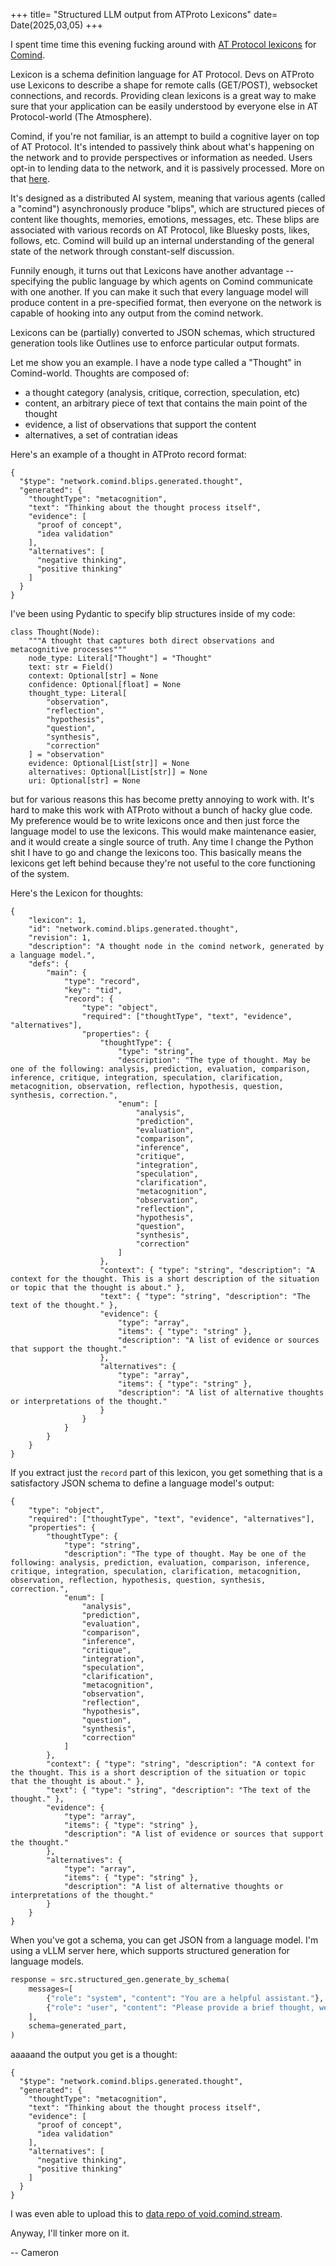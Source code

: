 +++
title= "Structured LLM output from ATProto Lexicons"
date= Date(2025,03,05)
+++

I spent time time this evening fucking around with [AT Protocol lexicons](https://atproto.com/specs/lexicon) for [Comind](https://bsky.app/profile/comind.stream).

Lexicon is a schema definition language for AT Protocol. Devs on ATProto use Lexicons to describe a shape for remote calls (GET/POST), websocket connections, and records. Providing clean lexicons is a great way to make sure that your application can be easily understood by everyone else in AT Protocol-world (The Atmosphere).

Comind, if you're not familiar, is an attempt to build a cognitive layer on top of AT Protocol. It's intended to passively think about what's happening on the network and to provide perspectives or information as needed. Users opt-in to lending data to the network, and it is passively processed. More on that [here](https://cameron.pfiffer.org/blog/comind-network/).

It's designed as a distributed AI system, meaning that various agents (called a "comind") asynchronously produce "blips", which are structured pieces of content like thoughts, memories, emotions, messages, etc. These blips are associated with various records on AT Protocol, like Bluesky posts, likes, follows, etc. Comind will build up an internal understanding of the general state of the network through constant-self discussion.

Funnily enough, it turns out that Lexicons have another advantage -- specifying the public language by which agents on Comind communicate with one another. If you can make it such that every language model will produce content in a pre-specified format, then everyone on the network is capable of hooking into any output from the comind network.

Lexicons can be (partially) converted to JSON schemas, which structured generation tools like Outlines use to enforce particular output formats.

Let me show you an example. I have a node type called a "Thought" in Comind-world. Thoughts are composed of:

- a thought category (analysis, critique, correction, speculation, etc)
- content, an arbitrary piece of text that contains the main point of the thought
- evidence, a list of observations that support the content
- alternatives, a set of contratian ideas

Here's an example of a thought in ATProto record format:

```
{
  "$type": "network.comind.blips.generated.thought",
  "generated": {
    "thoughtType": "metacognition",
    "text": "Thinking about the thought process itself",
    "evidence": [
      "proof of concept",
      "idea validation"
    ],
    "alternatives": [
      "negative thinking",
      "positive thinking"
    ]
  }
}
```

I've been using Pydantic to specify blip structures inside of my code:

```
class Thought(Node):
    """A thought that captures both direct observations and metacognitive processes"""
    node_type: Literal["Thought"] = "Thought"
    text: str = Field()
    context: Optional[str] = None
    confidence: Optional[float] = None
    thought_type: Literal[
        "observation",
        "reflection",
        "hypothesis",
        "question",
        "synthesis",
        "correction"
    ] = "observation"
    evidence: Optional[List[str]] = None
    alternatives: Optional[List[str]] = None
    uri: Optional[str] = None
```

but for various reasons this has become pretty annoying to work with. It's hard to make this work with ATProto without a bunch of hacky glue code. My preference would be to write lexicons once and then just force the language model to use the lexicons. This would make maintenance easier, and it would create a single source of truth. Any time I change the Python shit I have to go and change the lexicons too. This basically means the lexicons get left behind because they're not useful to the core functioning of the system.

Here's the Lexicon for thoughts:

```
{
    "lexicon": 1,
    "id": "network.comind.blips.generated.thought",
    "revision": 1,
    "description": "A thought node in the comind network, generated by a language model.",
    "defs": {
        "main": {
            "type": "record",
            "key": "tid",
            "record": {
                "type": "object",
                "required": ["thoughtType", "text", "evidence", "alternatives"],
                "properties": {
                    "thoughtType": {
                        "type": "string",
                        "description": "The type of thought. May be one of the following: analysis, prediction, evaluation, comparison, inference, critique, integration, speculation, clarification, metacognition, observation, reflection, hypothesis, question, synthesis, correction.",
                        "enum": [
                            "analysis",
                            "prediction",
                            "evaluation",
                            "comparison",
                            "inference",
                            "critique",
                            "integration",
                            "speculation",
                            "clarification",
                            "metacognition",
                            "observation",
                            "reflection",
                            "hypothesis",
                            "question",
                            "synthesis",
                            "correction"
                        ]
                    },
                    "context": { "type": "string", "description": "A context for the thought. This is a short description of the situation or topic that the thought is about." },
                    "text": { "type": "string", "description": "The text of the thought." },
                    "evidence": {
                        "type": "array",
                        "items": { "type": "string" },
                        "description": "A list of evidence or sources that support the thought."
                    },
                    "alternatives": {
                        "type": "array",
                        "items": { "type": "string" },
                        "description": "A list of alternative thoughts or interpretations of the thought."
                    }
                }
            }
        }
    }
}
```

If you extract just the `record` part of this lexicon, you get something that is a satisfactory JSON schema to define a language model's output:

```
{
    "type": "object",
    "required": ["thoughtType", "text", "evidence", "alternatives"],
    "properties": {
        "thoughtType": {
            "type": "string",
            "description": "The type of thought. May be one of the following: analysis, prediction, evaluation, comparison, inference, critique, integration, speculation, clarification, metacognition, observation, reflection, hypothesis, question, synthesis, correction.",
            "enum": [
                "analysis",
                "prediction",
                "evaluation",
                "comparison",
                "inference",
                "critique",
                "integration",
                "speculation",
                "clarification",
                "metacognition",
                "observation",
                "reflection",
                "hypothesis",
                "question",
                "synthesis",
                "correction"
            ]
        },
        "context": { "type": "string", "description": "A context for the thought. This is a short description of the situation or topic that the thought is about." },
        "text": { "type": "string", "description": "The text of the thought." },
        "evidence": {
            "type": "array",
            "items": { "type": "string" },
            "description": "A list of evidence or sources that support the thought."
        },
        "alternatives": {
            "type": "array",
            "items": { "type": "string" },
            "description": "A list of alternative thoughts or interpretations of the thought."
        }
    }
}
```

When you've got a schema, you can get JSON from a language model. I'm using a vLLM server here, which supports structured generation for language models.

```python
response = src.structured_gen.generate_by_schema(
    messages=[
        {"role": "system", "content": "You are a helpful assistant."},
        {"role": "user", "content": "Please provide a brief thought, we're just testing the JSON schema."},
    ],
    schema=generated_part,
)
```

aaaaand the output you get is a thought:

```
{
  "$type": "network.comind.blips.generated.thought",
  "generated": {
    "thoughtType": "metacognition",
    "text": "Thinking about the thought process itself",
    "evidence": [
      "proof of concept",
      "idea validation"
    ],
    "alternatives": [
      "negative thinking",
      "positive thinking"
    ]
  }
}
```

I was even able to upload this to [data repo of void.comind.stream](https://atp.tools/at:/did%3Aplc%3Anpv2xmou5cvhnupypxzrgoj4/network.comind.blips.generated.thought/3ljogibu3ck2t).

Anyway, I'll tinker more on it.

-- Cameron
